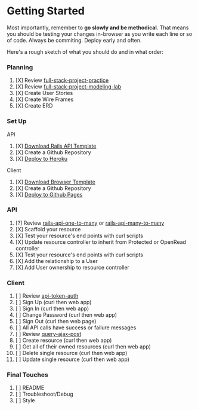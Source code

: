 # Getting Started

Most importantly, remember to **go slowly and be methodical**. That means you
should be testing your changes in-browser as you write each line or so of code.
Always be commiting. Deploy early and often.

Here's a rough sketch of what you should do and in what order:

### Planning
1.  [X] Review [full-stack-project-practice](https://git.generalassemb.ly/ga-wdi-boston/full-stack-project-practice)
1.  [X] Review [full-stack-project-modeling-lab](https://git.generalassemb.ly/ga-wdi-boston/full-stack-project-modeling-lab)
1.  [X] Create User Stories
1.  [X] Create Wire Frames
1.  [X] Create ERD

### Set Up

API

1.  [X] [Download Rails API Template](https://git.generalassemb.ly/ga-wdi-boston/rails-api-template)
1.  [X] Create a Github Repository
1.  [X] [Deploy to Heroku](https://git.generalassemb.ly/ga-wdi-boston/rails-heroku-setup-guide)

Client

1.  [X] [Download Browser Template](https://git.generalassemb.ly/ga-wdi-boston/browser-template)
1.  [X] Create a Github Repository
1.  [X] [Deploy to Github Pages](https://git.generalassemb.ly/ga-wdi-boston/gh-pages-deployment-guide)

### API
1.  [?] Review [rails-api-one-to-many](https://git.generalassemb.ly/ga-wdi-boston/rails-api-one-to-many) or [rails-api-many-to-many](https://git.generalassemb.ly/ga-wdi-boston/rails-api-many-to-many)
1.  [X] Scaffold your resource
1.  [X] Test your resource's end points with curl scripts
1.  [X] Update resource controller to inherit from Protected or OpenRead controller
1.  [X] Test your resource's end points with curl scripts
1.  [X] Add the relationship to a User
1.  [X] Add User ownership to resource controller

### Client
1.  [ ] Review [api-token-auth](https://git.generalassemb.ly/ga-wdi-boston/api-token-auth)
1.  [ ] Sign Up (curl then web app)
1.  [ ] Sign In (curl then web app)
1.  [ ] Change Password (curl then web app)
1.  [ ] Sign Out (curl then web page)
1.  [ ] All API calls have success or failure messages
1.  [ ] Review [query-ajax-post](https://github.com/ga-wdi-boston/jquery-ajax-post)
1.  [ ] Create resource (curl then web app)
1.  [ ] Get all of their owned resources (curl then web app)
1.  [ ] Delete single resource (curl then web app)
1.  [ ] Update single resource (curl then web app)

### Final Touches
1.  [ ] README
2.  [ ] Troubleshoot/Debug
3.  [ ] Style
